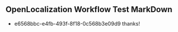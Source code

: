 ## OpenLocalization Workflow Test MarkDown
* e6568bbc-e4fb-493f-8f18-0c568b3e09d9 
thanks!<!--HONumber=Mar16_HO1-->
